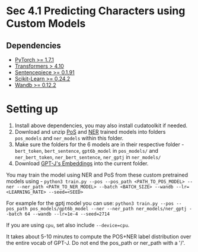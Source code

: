 # Sec 4.1 Predicting Characters using Custom Models

## Dependencies

- [PyTorch >= 1.7.1](https://pytorch.org/get-started/previous-versions/)
- [Transformers > 4.10](https://huggingface.co/docs/transformers/installation)
- [Sentencepiece >= 0.1.91](https://pypi.org/project/sentencepiece/)
- [Scikit-Learn >= 0.24.2](https://scikit-learn.org/stable/install.html)
- [Wandb >= 0.12.2](https://docs.wandb.ai/quickstart#1.-set-up-wandb)


# Setting up


1. Install above dependencies, you may also install cudatoolkit if needed.
1. Download and unzip [PoS](https://github.com/Anonymous-ARR/Releases/releases/download/v4.1/pos_models.zip) and [NER](https://github.com/Anonymous-ARR/Releases/releases/download/v4.1/ner_models.zip) trained models into folders `pos_models` and `ner_models` within this folder.
1. Make sure the folders for the 6 models are in their respective folder - `bert_token`, `bert_sentence`, `gpt6b_model` in `pos_models/` and `ner_bert_token`, `ner_bert_sentence`, `ner_gptj` in `ner_models/`
1. Download [GPT-J's Embeddings](https://github.com/Anonymous-ARR/Releases/releases/download/gptj/gpt-j-6B.Embedding.pth) into the current folder.

You may train the model using NER and PoS from these custom pretrained models using - `python3 train.py --pos --pos_path <PATH_TO_POS_MODEL> --ner --ner_path <PATH_TO_NER_MODEL> --batch <BATCH_SIZE> --wandb --lr=<LEARNING_RATE> --seed=<SEED>`

For example for the gptj model you can use:
`python3 train.py --pos --pos_path pos_models/gpt6b_model --ner --ner_path ner_models/ner_gptj --batch 64 --wandb --lr=1e-4 --seed=2714`

If you are using `cpu`, set also include `--device=cpu`.

It takes about 5-10 minutes to compute the POS+NER label distribution over the entire vocab of GPT-J. Do not end the pos_path or ner_path with a '/'.


